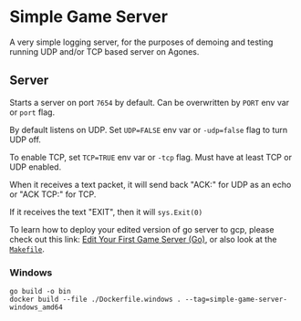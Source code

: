 # Simple Game Server

A very simple logging server, for the purposes of demoing and testing
running UDP and/or TCP based server on Agones.

## Server
Starts a server on port `7654` by default. Can be overwritten by `PORT` env var or `port` flag.

By default listens on UDP. Set `UDP=FALSE` env var or `-udp=false` flag to turn UDP off.

To enable TCP, set `TCP=TRUE` env var or `-tcp` flag. Must have at least TCP or UDP enabled.

When it receives a text packet, it will send back "ACK:<text content>" for UDP as an echo or "ACK TCP:<text content>" for TCP. 

If it receives the text "EXIT", then it will `sys.Exit(0)`

To learn how to deploy your edited version of go server to gcp, please check out this link: [Edit Your First Game Server (Go)](https://agones.dev/site/docs/getting-started/edit-first-gameserver-go/),
or also look at the [`Makefile`](./Makefile).


### Windows

```
go build -o bin
docker build --file ./Dockerfile.windows . --tag=simple-game-server-windows_amd64
```